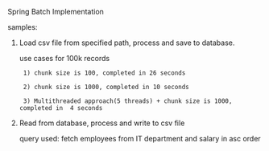 

Spring Batch Implementation

samples:

1) Load csv file from specified path, process and save to database. 

    use cases for 100k records
   
        1) chunk size is 100, completed in 26 seconds
   
        2) chunk size is 1000, completed in 10 seconds

        3) Multithreaded approach(5 threads) + chunk size is 1000, completed in  4 seconds

2) Read from database, process and write to csv file
   
   query used: fetch employees from IT department and salary in asc order
